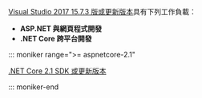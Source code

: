 [Visual Studio 2017 15.7.3 版或更新版本](https://www.microsoft.com/net/download/windows)具有下列工作負載：

* **ASP.NET 與網頁程式開發**
* **.NET Core 跨平台開發**

::: moniker range=">= aspnetcore-2.1"

[.NET Core 2.1 SDK 或更新版本](https://www.microsoft.com/net/download/windows)

::: moniker-end
